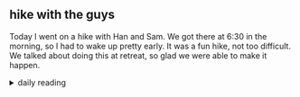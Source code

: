 ## hike with the guys

Today I went on a hike with Han and Sam. We got there at 6:30 in the morning, so I had to wake up pretty early. It was a fun hike, not too difficult. We talked about doing this at retreat, so glad we were able to make it happen.

<details markdown="1">
<summary>daily reading</summary>

| {{ page.date | date: "%B %-d, %Y" }} |
| :-------------: |
| [2 Sam. 23; Gal. 3; Ezek. 30; Ps. 78:38–72]({% link _Bible/Bible-year-1.md %}) |
| [WCF 3; WLC 12-20; WSC 7-12]({% link _westminster/westminster-month-3.md %}) |
| [The Apostles' Creed](https://threeforms.org/the-apostles-creed/) |

</details>